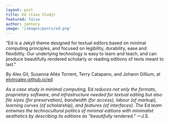 ```yaml
---
layout: post
title: Ed (Case Study)  
featured: false
author: jentery
image: '/images/posts/ed.png'
---
```


"Ed is a Jekyll theme designed for textual editors based on minimal computing principles, and focused on legibility, durability, ease and flexibility. Our underlying technology is easy to learn and teach, and can produce beautifully rendered scholarly or reading editions of texts meant to last." 

By Alex Gil, Susanna Allés Torrent, Terry Catapano, and Johann Gillium, at [elotroalex.github.io/ed](https://elotroalex.github.io/ed/)

*As a case study in minimal computing,* Ed *reduces not only the formats, proprietary software, and infrastructure needed for textual editing but also file sizes (for preservation), bandwidth (for access), labour (of markup), learning curves (of scholarship), and features (of interfaces). The* Ed *team entwines the technocultural politics of minimal editions with minimalist aesthetics by describing its editions as "beautifully rendered."* —J.S. 
